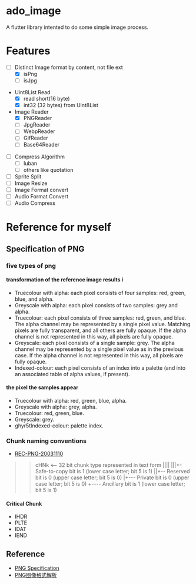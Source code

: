 # ado_image

A flutter library intented to do some simple image process.

# Features 
- [ ] Distinct Image format by content, not file ext
   - [x] isPng 
   - [ ] isJpg 
- Uint8List Read
   - [x] read short(16 byte)
   - [x] int32 (32 bytes) from Uint8List 
- Image Reader 
   - [x] PNGReader
   - [ ] JpgReader
   - [ ] WebpReader
   - [ ] GifReader
   - [ ] Base64Reader
- [ ] Compress Algorithm
   - [ ] luban
   - [ ] others like quotation 
- [ ] Sprite Split 
- [ ] Image Resize 
- [ ] Image Format convert 
- [ ] Audio Format Convert
- [ ] Audio Compress 

# Reference for myself

## Specification of PNG
### five types of png
#### transformation of the reference image results i
* Truecolour with alpha: each pixel consists of four samples: red, green, blue, and alpha.
* Greyscale with alpha: each pixel consists of two samples: grey and alpha.
* Truecolour: each pixel consists of three samples: red, green, and blue. The alpha channel may be represented by a single pixel value. Matching pixels are fully transparent, and all others are fully opaque. If the alpha channel is not represented in this way, all pixels are fully opaque.
* Greyscale: each pixel consists of a single sample: grey. The alpha channel may be represented by a single pixel value as in the previous case. If the alpha channel is not represented in this way, all pixels are fully opaque.
* Indexed-colour: each pixel consists of an index into a palette (and into an associated table of alpha values, if present).
#### the pixel the samples appear 
* Truecolour with alpha: red, green, blue, alpha.
* Greyscale with alpha: grey, alpha.
* Truecolour: red, green, blue.
* Greyscale: grey.
* ghyr5tIndexed-colour: palette index.

### Chunk naming conventions
* [REC-PNG-20031110](https://www.w3.org/TR/2003/REC-PNG-20031110/#11zTXt)
>> cHNk  <-- 32 bit chunk type represented in text form
   ||||
   |||+- Safe-to-copy bit is 1 (lower case letter; bit 5 is 1)
   ||+-- Reserved bit is 0     (upper case letter; bit 5 is 0)
   |+--- Private bit is 0      (upper case letter; bit 5 is 0)
   +---- Ancillary bit is 1    (lower case letter; bit 5 is 1)


#### Critical Chunk
* IHDR
* PLTE
* IDAT
* IEND



## Reference
* [PNG Specification ](http://www.libpng.org/pub/png/spec/)
* [ PNG图像格式解析 ](https://blog.csdn.net/weixin_45715387/article/details/115181935)

